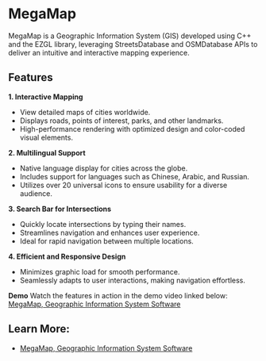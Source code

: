 # MegaMap

MegaMap is a Geographic Information System (GIS) developed using C++ and the EZGL library, leveraging StreetsDatabase and OSMDatabase APIs to deliver an intuitive and interactive mapping experience.

## Features
**1. Interactive Mapping**
- View detailed maps of cities worldwide.
- Displays roads, points of interest, parks, and other landmarks.
- High-performance rendering with optimized design and color-coded visual elements.

**2. Multilingual Support**
- Native language display for cities across the globe.
- Includes support for languages such as Chinese, Arabic, and Russian.
- Utilizes over 20 universal icons to ensure usability for a diverse audience.

**3. Search Bar for Intersections**
- Quickly locate intersections by typing their names.
- Streamlines navigation and enhances user experience.
- Ideal for rapid navigation between multiple locations.

**4. Efficient and Responsive Design**
- Minimizes graphic load for smooth performance.
- Seamlessly adapts to user interactions, making navigation effortless.

**Demo**
Watch the features in action in the demo video linked below:
[MegaMap, Geographic Information System Software](https://d-uzun.wixsite.com/deniz-uzun/post/megamap-geographic-information-system-software)

## Learn More:
- [MegaMap, Geographic Information System Software](https://d-uzun.wixsite.com/deniz-uzun/post/megamap-geographic-information-system-software)
